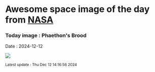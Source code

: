 
# Awesome space image of the day from [NASA](https://api.nasa.gov/)

### Today image : Phaethon's Brood
Date : 2024-12-12

![](https://apod.nasa.gov/apod/image/2412/MSato_Phaethon-and-Geminids-v2.jpg)

<small>Latest update : Thu Dec 12 14:16:56 2024</small>
        